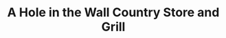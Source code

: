 ---
title: "A Hole in the Wall Country Store and Grill"
url: /snow-hill/a-hole-in-the-wall-country-store-and-grill/
shop: convenience
---